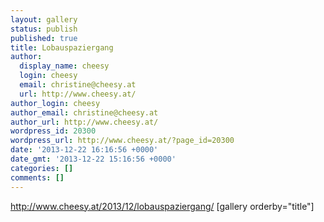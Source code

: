 ```yaml
---
layout: gallery
status: publish
published: true
title: Lobauspaziergang
author:
  display_name: cheesy
  login: cheesy
  email: christine@cheesy.at
  url: http://www.cheesy.at/
author_login: cheesy
author_email: christine@cheesy.at
author_url: http://www.cheesy.at/
wordpress_id: 20300
wordpress_url: http://www.cheesy.at/?page_id=20300
date: '2013-12-22 16:16:56 +0000'
date_gmt: '2013-12-22 15:16:56 +0000'
categories: []
comments: []
---
```

http://www.cheesy.at/2013/12/lobauspaziergang/
[gallery orderby="title"]
